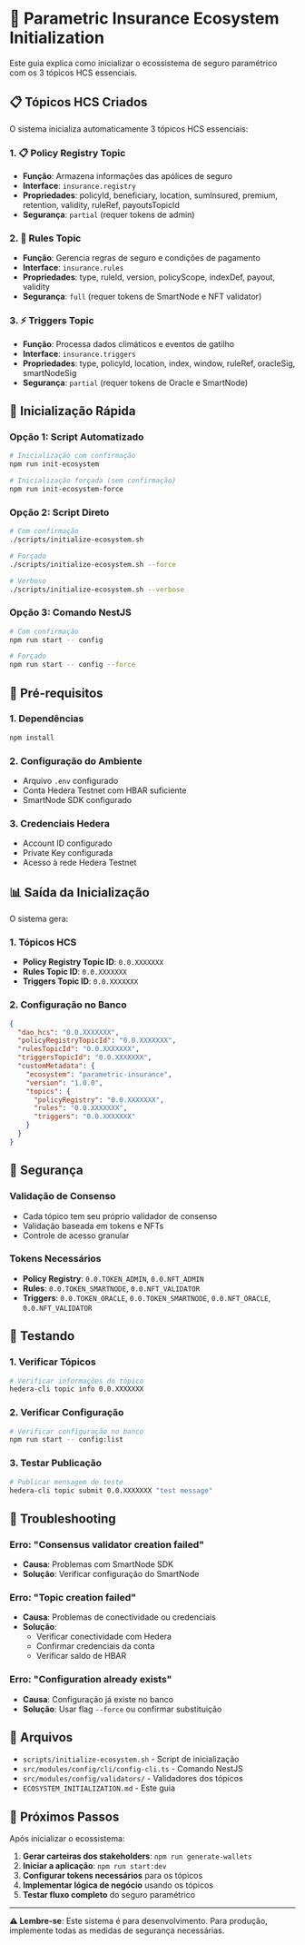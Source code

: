 # 🚀 Parametric Insurance Ecosystem Initialization

Este guia explica como inicializar o ecossistema de seguro paramétrico com os 3 tópicos HCS essenciais.

## 📋 Tópicos HCS Criados

O sistema inicializa automaticamente 3 tópicos HCS essenciais:

### 1. 📋 Policy Registry Topic
- **Função**: Armazena informações das apólices de seguro
- **Interface**: `insurance.registry`
- **Propriedades**: policyId, beneficiary, location, sumInsured, premium, retention, validity, ruleRef, payoutsTopicId
- **Segurança**: `partial` (requer tokens de admin)

### 2. 📏 Rules Topic  
- **Função**: Gerencia regras de seguro e condições de pagamento
- **Interface**: `insurance.rules`
- **Propriedades**: type, ruleId, version, policyScope, indexDef, payout, validity
- **Segurança**: `full` (requer tokens de SmartNode e NFT validator)

### 3. ⚡ Triggers Topic
- **Função**: Processa dados climáticos e eventos de gatilho
- **Interface**: `insurance.triggers`
- **Propriedades**: type, policyId, location, index, window, ruleRef, oracleSig, smartNodeSig
- **Segurança**: `partial` (requer tokens de Oracle e SmartNode)

## 🚀 Inicialização Rápida

### Opção 1: Script Automatizado
```bash
# Inicialização com confirmação
npm run init-ecosystem

# Inicialização forçada (sem confirmação)
npm run init-ecosystem-force
```

### Opção 2: Script Direto
```bash
# Com confirmação
./scripts/initialize-ecosystem.sh

# Forçado
./scripts/initialize-ecosystem.sh --force

# Verboso
./scripts/initialize-ecosystem.sh --verbose
```

### Opção 3: Comando NestJS
```bash
# Com confirmação
npm run start -- config

# Forçado
npm run start -- config --force
```

## 🔧 Pré-requisitos

### 1. Dependências
```bash
npm install
```

### 2. Configuração do Ambiente
- Arquivo `.env` configurado
- Conta Hedera Testnet com HBAR suficiente
- SmartNode SDK configurado

### 3. Credenciais Hedera
- Account ID configurado
- Private Key configurada
- Acesso à rede Hedera Testnet

## 📊 Saída da Inicialização

O sistema gera:

### 1. Tópicos HCS
- **Policy Registry Topic ID**: `0.0.XXXXXXX`
- **Rules Topic ID**: `0.0.XXXXXXX`  
- **Triggers Topic ID**: `0.0.XXXXXXX`

### 2. Configuração no Banco
```json
{
  "dao_hcs": "0.0.XXXXXXX",
  "policyRegistryTopicId": "0.0.XXXXXXX",
  "rulesTopicId": "0.0.XXXXXXX", 
  "triggersTopicId": "0.0.XXXXXXX",
  "customMetadata": {
    "ecosystem": "parametric-insurance",
    "version": "1.0.0",
    "topics": {
      "policyRegistry": "0.0.XXXXXXX",
      "rules": "0.0.XXXXXXX",
      "triggers": "0.0.XXXXXXX"
    }
  }
}
```

## 🔐 Segurança

### Validação de Consenso
- Cada tópico tem seu próprio validador de consenso
- Validação baseada em tokens e NFTs
- Controle de acesso granular

### Tokens Necessários
- **Policy Registry**: `0.0.TOKEN_ADMIN`, `0.0.NFT_ADMIN`
- **Rules**: `0.0.TOKEN_SMARTNODE`, `0.0.NFT_VALIDATOR`
- **Triggers**: `0.0.TOKEN_ORACLE`, `0.0.TOKEN_SMARTNODE`, `0.0.NFT_ORACLE`, `0.0.NFT_VALIDATOR`

## 🧪 Testando

### 1. Verificar Tópicos
```bash
# Verificar informações do tópico
hedera-cli topic info 0.0.XXXXXXX
```

### 2. Verificar Configuração
```bash
# Verificar configuração no banco
npm run start -- config:list
```

### 3. Testar Publicação
```bash
# Publicar mensagem de teste
hedera-cli topic submit 0.0.XXXXXXX "test message"
```

## 🐛 Troubleshooting

### Erro: "Consensus validator creation failed"
- **Causa**: Problemas com SmartNode SDK
- **Solução**: Verificar configuração do SmartNode

### Erro: "Topic creation failed"
- **Causa**: Problemas de conectividade ou credenciais
- **Solução**: 
  - Verificar conectividade com Hedera
  - Confirmar credenciais da conta
  - Verificar saldo de HBAR

### Erro: "Configuration already exists"
- **Causa**: Configuração já existe no banco
- **Solução**: Usar flag `--force` ou confirmar substituição

## 📁 Arquivos

- `scripts/initialize-ecosystem.sh` - Script de inicialização
- `src/modules/config/cli/config-cli.ts` - Comando NestJS
- `src/modules/config/validators/` - Validadores dos tópicos
- `ECOSYSTEM_INITIALIZATION.md` - Este guia

## 🎉 Próximos Passos

Após inicializar o ecossistema:

1. **Gerar carteiras dos stakeholders**: `npm run generate-wallets`
2. **Iniciar a aplicação**: `npm run start:dev`
3. **Configurar tokens necessários** para os tópicos
4. **Implementar lógica de negócio** usando os tópicos
5. **Testar fluxo completo** do seguro paramétrico

---

**⚠️ Lembre-se**: Este sistema é para desenvolvimento. Para produção, implemente todas as medidas de segurança necessárias.

